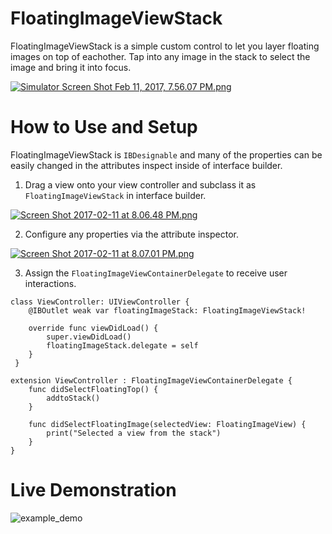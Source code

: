 # FloatingImageViewStack

FloatingImageViewStack is a simple custom control to let you layer floating images on top of eachother. Tap into any image in the stack to select the image and bring it into focus.

[![Simulator Screen Shot Feb 11, 2017, 7.56.07 PM.png](https://s24.postimg.org/ux87n2jad/Simulator_Screen_Shot_Feb_11_2017_7_56_07_PM.png)](https://postimg.org/image/vzie5m23l/)

# How to Use and Setup 

FloatingImageViewStack is `IBDesignable` and many of the properties can be easily changed in the attributes inspect inside of interface builder.

1. Drag a view onto your view controller and subclass it as `FloatingImageViewStack` in interface builder.

  [![Screen Shot 2017-02-11 at 8.06.48 PM.png](https://s27.postimg.org/hxakgdg9v/Screen_Shot_2017_02_11_at_8_06_48_PM.png)](https://postimg.org/image/yl22ivb1b/)

2. Configure any properties via the attribute inspector.

  [![Screen Shot 2017-02-11 at 8.07.01 PM.png](https://s24.postimg.org/6euu9ba2d/Screen_Shot_2017_02_11_at_8_07_01_PM.png)](https://postimg.org/image/di2poxfht/)
  
3. Assign the `FloatingImageViewContainerDelegate` to receive user interactions.

```
class ViewController: UIViewController {    
    @IBOutlet weak var floatingImageStack: FloatingImageViewStack!
 
    override func viewDidLoad() {
        super.viewDidLoad()
        floatingImageStack.delegate = self
    }
 }
 
extension ViewController : FloatingImageViewContainerDelegate {
    func didSelectFloatingTop() {
        addtoStack()
    }
    
    func didSelectFloatingImage(selectedView: FloatingImageView) {
        print("Selected a view from the stack")
    }
}

```







# Live Demonstration

![example_demo](https://cloud.githubusercontent.com/assets/24960143/22858735/f051f308-f093-11e6-914f-1859bd1f4c7f.gif)
